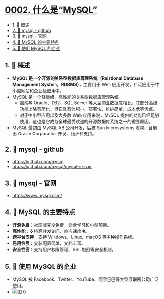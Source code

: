 # [0002. 什么是“MySQL”](https://github.com/Tdahuyou/TNotes.sql/tree/main/notes/0002.%20%E4%BB%80%E4%B9%88%E6%98%AF%E2%80%9CMySQL%E2%80%9D)

<!-- region:toc -->

- [1. 📝 概述](#1--概述)
- [2. 🔗 mysql - github](#2--mysql---github)
- [3. 🔗 mysql - 官网](#3--mysql---官网)
- [4. 📒 MySQL 的主要特点](#4--mysql-的主要特点)
- [5. 📒 使用 MySQL 的企业](#5--使用-mysql-的企业)

<!-- endregion:toc -->

## 1. 📝 概述

- **MySQL 是一个开源的关系型数据库管理系统（Relational Database Management System，RDBMS）**，主要用于 Web 应用开发，广泛应用于中小型网站和企业级应用中。
- MySQL 是一个轻量级、高性能的关系型数据库管理系统。
  - 虽然与 Oracle、DB2、SQL Server 等大型商业数据库相比，在部分高级功能上略有简化，但它具有体积小、部署快、维护简单、成本低等优点。
  - 对于中小型应用以及大多数 Web 应用来说，MySQL 提供的功能已经足够使用，这也是它成为全球最受欢迎的开源数据库系统之一的重要原因。
- MySQL 最初由 MySQL AB 公司开发，后被 Sun Microsystems 收购，目前由 Oracle Corporation 开发、维护和支持。

## 2. 🔗 mysql - github

- https://github.com/mysql
- https://github.com/mysql/mysql-server

## 3. 🔗 mysql - 官网

- https://www.mysql.com/

## 4. 📒 MySQL 的主要特点

- **开源免费**：社区版完全免费，适合学习和小型项目。
- **高性能**：支持高并发访问，响应速度快。
- **跨平台支持**：支持 Windows、Linux、macOS 等多种操作系统。
- **易用性强**：安装配置简单，文档丰富。
- **安全性高**：支持用户权限管理、SSL 加密等安全机制。

## 5. 📒 使用 MySQL 的企业

- MySQL 被 Facebook、Twitter、YouTube、阿里巴巴等大型互联网公司广泛使用。
- ![图 0](https://cdn.jsdelivr.net/gh/Tdahuyou/imgs@main/2025-05-11-07-44-11.png)
